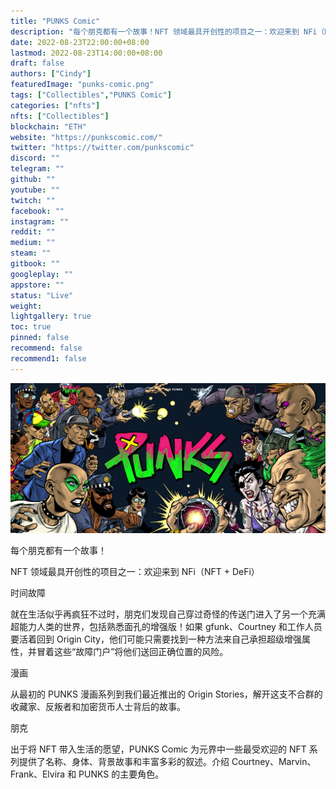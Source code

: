 ```yaml
---
title: "PUNKS Comic"
description: "每个朋克都有一个故事！NFT 领域最具开创性的项目之一：欢迎来到 NFi（NFT + DeFi）"
date: 2022-08-23T22:00:00+08:00
lastmod: 2022-08-23T14:00:00+08:00
draft: false
authors: ["Cindy"]
featuredImage: "punks-comic.png"
tags: ["Collectibles","PUNKS Comic"]
categories: ["nfts"]
nfts: ["Collectibles"]
blockchain: "ETH"
website: "https://punkscomic.com/"
twitter: "https://twitter.com/punkscomic"
discord: ""
telegram: ""
github: ""
youtube: ""
twitch: ""
facebook: ""
instagram: ""
reddit: ""
medium: ""
steam: ""
gitbook: ""
googleplay: ""
appstore: ""
status: "Live"
weight: 
lightgallery: true
toc: true
pinned: false
recommend: false
recommend1: false
---
```

![464688](20220823170942.png)

每个朋克都有一个故事！

NFT 领域最具开创性的项目之一：欢迎来到 NFi（NFT + DeFi）

时间故障

就在生活似乎再疯狂不过时，朋克们发现自己穿过奇怪的传送门进入了另一个充满超能力人类的世界，包括熟悉面孔的增强版！如果 gfunk、Courtney 和工作人员要活着回到 Origin City，他们可能只需要找到一种方法来自己承担超级增强属性，并冒着这些“故障门户”将他们送回正确位置的风险。

漫画

从最初的 PUNKS 漫画系列到我们最近推出的 Origin Stories，解开这支不合群的收藏家、反叛者和加密货币人士背后的故事。

朋克

出于将 NFT 带入生活的愿望，PUNKS Comic 为元界中一些最受欢迎的 NFT 系列提供了名称、身体、背景故事和丰富多彩的叙述。介绍 Courtney、Marvin、Frank、Elvira 和 PUNKS 的主要角色。